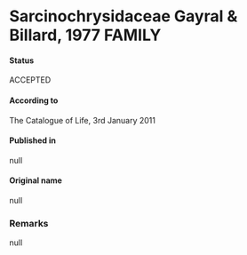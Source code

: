 Sarcinochrysidaceae Gayral & Billard, 1977 FAMILY
=======

#### Status
ACCEPTED

#### According to
The Catalogue of Life, 3rd January 2011

#### Published in
null

#### Original name
null

### Remarks
null